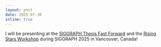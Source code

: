 ```yaml
---
layout: post
date: 2025-07-30
inline: true
---
```


I will be presenting at the [SIGGRAPH Thesis Fast Forward](https://s2025.conference-schedule.org/presentation/?id=thea_103&sess=sess329) and the [Rising Stars Workshop](https://www.wigraph.org/events/2025-rising-stars-workshop/) during SIGGRAPH 2025 in Vancouver, Canada!
